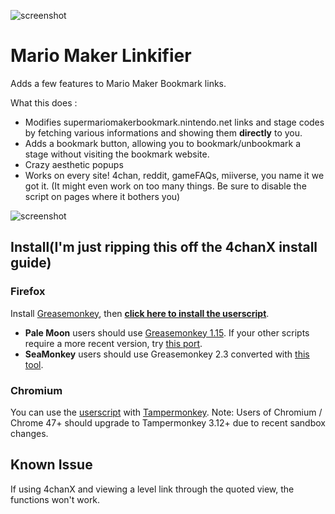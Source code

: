 ![screenshot](http://a.pomf.cat/jbtdvv.png)

# Mario Maker Linkifier
Adds a few features to Mario Maker Bookmark links.  

What this does :  
- Modifies supermariomakerbookmark.nintendo.net links and stage codes by fetching various informations and showing them **directly** to you.  
- Adds a bookmark button, allowing you to bookmark/unbookmark a stage without visiting the bookmark website.  
- Crazy aesthetic popups  
- Works on every site! 4chan, reddit, gameFAQs, miiverse, you name it we got it. (It might even work on too many things. Be sure to disable the script on pages where it bothers you)  

![screenshot](http://a.pomf.cat/boqipq.png)  

## Install(I'm just ripping this off the 4chanX install guide)

### Firefox
Install [Greasemonkey](https://addons.mozilla.org/en-US/firefox/addon/greasemonkey/), then **[click here to install the userscript](https://github.com/Difegue/Mario-Maker-Linkifier/raw/master/MarioMakerLinks.user.js)**.

- **Pale Moon** users should use [Greasemonkey 1.15](https://addons.mozilla.org/en-US/firefox/addon/greasemonkey/versions/1.15.1-signed). If your other scripts require a more recent version, try [this port](https://github.com/janekptacijarabaci/greasemonkey/releases/latest).
- **SeaMonkey** users should use Greasemonkey 2.3 converted with [this tool](http://addonconverter.fotokraina.com/?url=https://addons.mozilla.org/firefox/downloads/file/282084/greasemonkey-2.3-fx.xpi).

### Chromium
You can use the [userscript](https://github.com/Difegue/Mario-Maker-Linkifier/raw/master/MarioMakerLinks.user.js) with [Tampermonkey](https://tampermonkey.net/). Note: Users of Chromium / Chrome 47+ should upgrade to Tampermonkey 3.12+ due to recent sandbox changes.

## Known Issue  
If using 4chanX and viewing a level link through the quoted view, the functions won't work.
